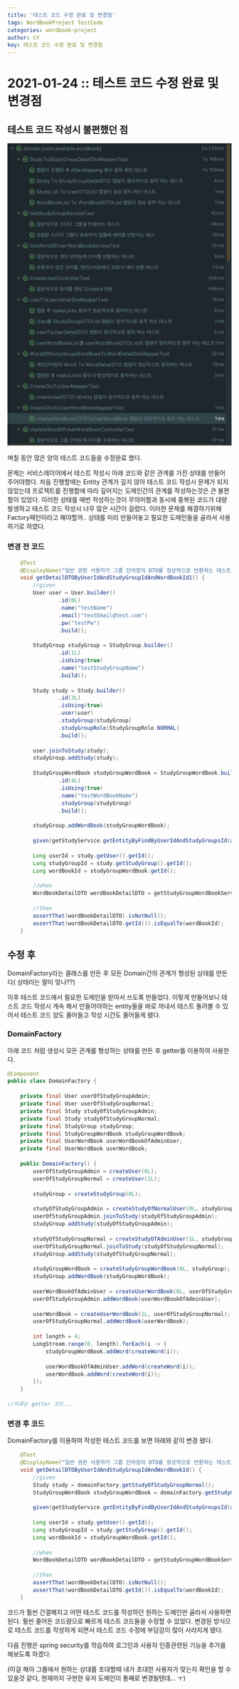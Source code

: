 ```yaml
---
title: '테스트 코드 수정 완료 및 변경점'
tags: WordBookProject TestCode
categories: wordbook-project
author: CY
key: 테스트 코드 수정 완료 및 변경점
---
```

# 2021-01-24 :: 테스트 코드 수정 완료 및 변경점

## 테스트 코드 작성시 불편했던 점

![TestingResult.png](/assets/images/2020-01-24-테스트-코드-수정-완료-및-변경점/TestingResult.png)

며칠 동안 많은 양의 테스트 코드들을 수정완료 했다. 

문제는 서비스레이어에서 테스트 작성시 아래 코드와 같은 관계를 가진 상태를 만들어 주어야했다. 처음 진행할때는 Entity 관계가 깊지 않아 테스트 코드 작성시 문제가 되지 않았는데 프로젝트를 진행함에 따라 깊어지는 도메인간의 관계를 작성하는것은 큰 불편함이 있었다. 이러한 상태를 매번 작성하는것이 무의미함과 동시에 중복된 코드가 대량 발생하고 테스트 코드 작성시 너무 많은 시간이 걸렸다. 이러한 문제를 해결하기위해 Factory패턴이라고 해야할까.. 상태를 미리 만들어놓고 필요한 도메인들을 골라서 사용하기로 하였다.

### 변경 전 코드

```java
	@Test
    @DisplayName("일반 권한 사용자가 그룹 단어장의 DTO를 정상적으로 반환하는 테스트")
    void getDetailDTOByUserIdAndStudyGroupIdAndWordBookId1() {
        //given
        User user = User.builder()
                .id(0L)
                .name("testName")
                .email("testEmail@test.com")
                .pw("testPw")
                .build();

        StudyGroup studyGroup = StudyGroup.builder()
                .id(1L)
                .isUsing(true)
                .name("testStudyGroupName")
                .build();

        Study study = Study.builder()
                .id(3L)
                .isUsing(true)
                .user(user)
                .studyGroup(studyGroup)
                .studyGroupRole(StudyGroupRole.NORMAL)
                .build();

        user.joinToStudy(study);
        studyGroup.addStudy(study);

        StudyGroupWordBook studyGroupWordBook = StudyGroupWordBook.builder()
                .id(4L)
                .isUsing(true)
                .name("testWordBookName")
                .studyGroup(studyGroup)
                .build();

        studyGroup.addWordBook(studyGroupWordBook);

        given(getStudyService.getEntityByFindByUserIdAndStudyGroupsId(anyLong(), anyLong())).willReturn(study);

        Long userId = study.getUser().getId();
        Long studyGroupId = study.getStudyGroup().getId();
        Long wordBookId = studyGroupWordBook.getId();

        //when
        WordBookDetailDTO wordBookDetailDTO = getStudyGroupWordBookService.getDetailDTOByUserIdAndStudyGroupIdAndWordBookId(userId, studyGroupId, wordBookId);

        //then
        assertThat(wordBookDetailDTO).isNotNull();
        assertThat(wordBookDetailDTO.getId()).isEqualTo(wordBookId);
    }
```

## 수정 후

DomainFactory라는 클래스를 만든 후 모든 Domain간의 관계가 형성된 상태를 만든다( 상태라는 말이 맞나??)

이후 테스트 코드에서 필요한 도메인을 받아서 쓰도록 만들었다. 이렇게 만들어보니 테스트 코드 작성시 계속 해서 만들어야하는 entity들을 바로 꺼내서 테스트 돌려볼 수 있어서 테스트 코드 양도 줄어들고 작성 시간도 줄어들게 됐다. 

### DomainFactory

아래 코드 처럼 생성시 모든 관계를 형성하는 상태를 만든 후 getter를 이용하여 사용한다.

```java
@Component
public class DomainFactory {

    private final User userOfStudyGroupAdmin;
    private final User userOfStudyGroupNormal;
    private final Study studyOfStudyGroupAdmin;
    private final Study studyOfStudyGroupNormal;
    private final StudyGroup studyGroup;
    private final StudyGroupWordBook studyGroupWordBook;
    private final UserWordBook userWordBookOfAdminUser;
    private final UserWordBook userWordBook;

    public DomainFactory() {
        userOfStudyGroupAdmin = createUser(0L);
        userOfStudyGroupNormal = createUser(1L);

        studyGroup = createStudyGroup(0L);

        studyOfStudyGroupAdmin = createStudyOfNormalUser(0L, studyGroup, userOfStudyGroupNormal);
        userOfStudyGroupAdmin.joinToStudy(studyOfStudyGroupAdmin);
        studyGroup.addStudy(studyOfStudyGroupAdmin);

        studyOfStudyGroupNormal = createStudyOfAdminUser(1L, studyGroup, userOfStudyGroupNormal);
        userOfStudyGroupNormal.joinToStudy(studyOfStudyGroupNormal);
        studyGroup.addStudy(studyOfStudyGroupNormal);

        studyGroupWordBook = createStudyGroupWordBook(0L, studyGroup);
        studyGroup.addWordBook(studyGroupWordBook);

        userWordBookOfAdminUser = createUserWordBook(0L, userOfStudyGroupAdmin);
        userOfStudyGroupAdmin.addWordBook(userWordBookOfAdminUser);

        userWordBook = createUserWordBook(1L, userOfStudyGroupNormal);
        userOfStudyGroupNormal.addWordBook(userWordBook);

        int length = 4;
        LongStream.range(0, length).forEach(i -> {
            studyGroupWordBook.addWord(createWord(i));

            userWordBookOfAdminUser.addWord(createWord(i));
            userWordBook.addWord(createWord(i));
        });
    }

//이후는 getter 코드...
```

### 변경 후 코드

DomainFactory를 이용하여 작성한 테스트 코드를 보면 아래와 같이 변경 됐다.

```java
	@Test
    @DisplayName("일반 권한 사용자가 그룹 단어장의 DTO를 정상적으로 반환하는 테스트")
    void getDetailDTOByUserIdAndStudyGroupIdAndWordBookId() {
        //given
        Study study = domainFactory.getStudyOfStudyGroupNormal();
        StudyGroupWordBook studyGroupWordBook = domainFactory.getStudyGroupWordBook();

        given(getStudyService.getEntityByFindByUserIdAndStudyGroupsId(anyLong(), anyLong())).willReturn(study);

        Long userId = study.getUser().getId();
        Long studyGroupId = study.getStudyGroup().getId();
        Long wordBookId = studyGroupWordBook.getId();

        //when
        WordBookDetailDTO wordBookDetailDTO = getStudyGroupWordBookService.getDetailDTOByUserIdAndStudyGroupIdAndWordBookId(userId, studyGroupId, wordBookId);

        //then
        assertThat(wordBookDetailDTO).isNotNull();
        assertThat(wordBookDetailDTO.getId()).isEqualTo(wordBookId);
    }
```

코드가 훨씬 간결해지고 어떤 테스트 코드를 작성하던 원하는 도메인만 골라서 사용하면 된다. 훨씬 줄어든 코드량으로 빠르게 테스트 코드들을 수정할 수 있었다. 변경된 방식으로 테스트 코드를 작성하게 되면서 테스트 코드 수정에 부담감이 많이 사라지게 됐다.

다음 진행은 spring security를 학습하여 로그인과 사용자 인증관련된 기능을 추가를 해보도록 하겠다.

(이걸 해야 그룹에서 원하는 상대를 초대할때 내가 초대한 사용자가 맞는지 확인을 할 수 있을것 같다, 현재까지 구현한 유저 도메인이 통째로 변경될텐데... ㅜ)
